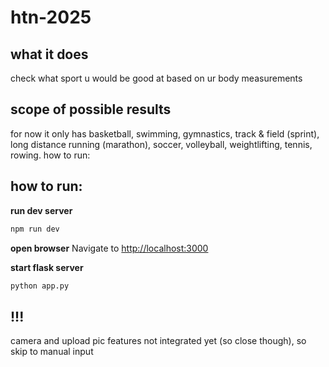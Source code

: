 # htn-2025

## what it does 
check what sport u would be good at based on ur body measurements 

## scope of possible results
for now it only has basketball, swimming, gymnastics, track & field (sprint), long distance running (marathon), soccer, volleyball, weightlifting, tennis, rowing.
how to run: 

## how to run: 
**run dev server**
```bash
npm run dev
```
**open browser**
Navigate to [http://localhost:3000](http://localhost:3000)

**start flask server**
```python
python app.py
```

## !!!
camera and upload pic features not integrated yet (so close though), so skip to manual input 
